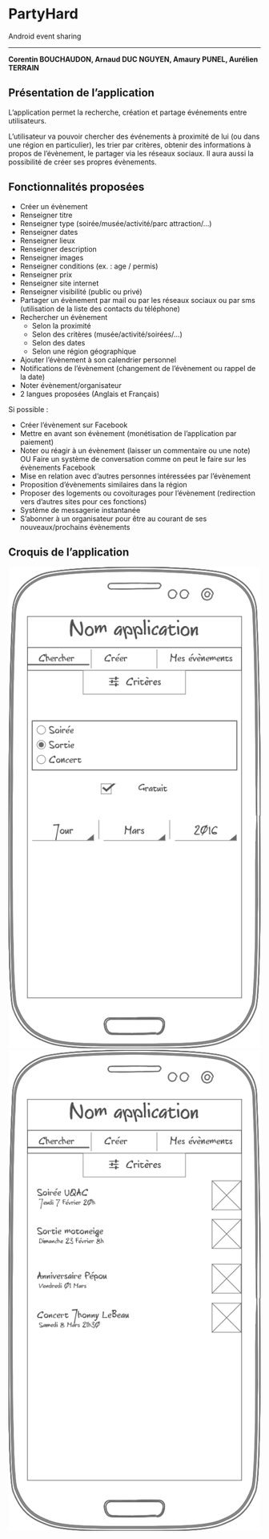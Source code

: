 # PartyHard
Android event sharing

---

**Corentin BOUCHAUDON, Arnaud DUC NGUYEN, Amaury PUNEL, Aurélien TERRAIN**

## Présentation de l’application
L’application permet la recherche, création et partage événements entre utilisateurs.

L’utilisateur va pouvoir chercher des événements à proximité de lui (ou dans une région en particulier), les trier par critères, obtenir des informations à propos de l’évènement, le partager via les réseaux sociaux. Il aura aussi la possibilité de créer ses propres évènements.

## Fonctionnalités proposées

* Créer un évènement
* Renseigner titre
* Renseigner type (soirée/musée/activité/parc attraction/…)
* Renseigner dates
* Renseigner lieux
* Renseigner description
* Renseigner images
* Renseigner conditions (ex. : age / permis)
* Renseigner prix
* Renseigner site internet
* Renseigner visibilité (public ou privé)
* Partager un évènement par mail ou par les réseaux sociaux ou par sms (utilisation de la liste des contacts du téléphone)
* Rechercher un évènement
  * Selon la proximité
  * Selon des critères (musée/activité/soirées/…)
  * Selon des dates
  * Selon une région géographique
* Ajouter l’évènement à son calendrier personnel
* Notifications de l’évènement (changement de l’évènement ou rappel de la date)
* Noter évènement/organisateur
* 2 langues proposées (Anglais et Français)

Si possible :

* Créer l’évènement sur Facebook
* Mettre en avant son évènement (monétisation de l’application par paiement)
* Noter ou réagir à un évènement (laisser un commentaire ou une note) OU Faire un système de conversation comme on peut le faire sur les évènements Facebook
* Mise en relation avec d’autres personnes intéressées par l’évènement
* Proposition d’évènements similaires dans la région
* Proposer des logements ou covoiturages pour l’évènement (redirection vers d’autres sites pour ces fonctions)
* Système de messagerie instantanée
* S’abonner à un organisateur pour être au courant de ses nouveaux/prochains évènements

## Croquis de l’application
![croquis1](https://github.com/Nomeji/PartyHard/blob/master/img/croquis1.png)
![croquis2](https://github.com/Nomeji/PartyHard/blob/master/img/croquis2.png)
